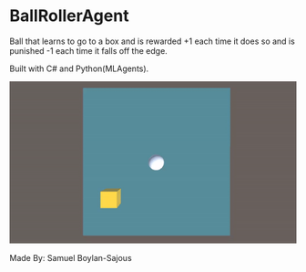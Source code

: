 # BallRollerAgent
Ball that learns to go to a box and is rewarded +1 each time it does so and is punished -1 each time it falls off the edge. 


Built with C# and Python(MLAgents).

![](RollerBallAgent.gif)

Made By: Samuel Boylan-Sajous
